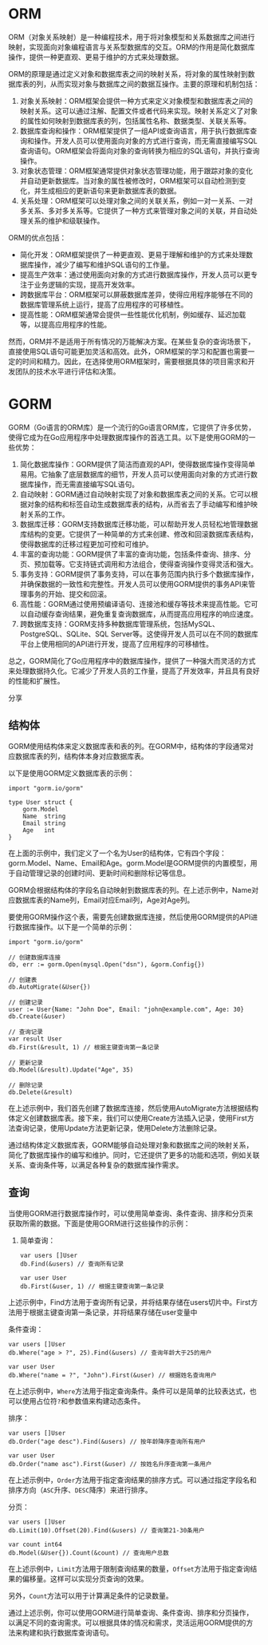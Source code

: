 # ORM

ORM（对象关系映射）是一种编程技术，用于将对象模型和关系数据库之间进行映射，实现面向对象编程语言与关系型数据库的交互。ORM的作用是简化数据库操作，提供一种更直观、更易于维护的方式来处理数据。

ORM的原理是通过定义对象和数据库表之间的映射关系，将对象的属性映射到数据库表的列，从而实现对象与数据库之间的数据互操作。主要的原理和机制包括：

1. 对象关系映射：ORM框架会提供一种方式来定义对象模型和数据库表之间的映射关系。这可以通过注解、配置文件或者代码来实现。映射关系定义了对象的属性如何映射到数据库表的列，包括属性名称、数据类型、关联关系等。
2. 数据库查询和操作：ORM框架提供了一组API或查询语言，用于执行数据库查询和操作。开发人员可以使用面向对象的方式进行查询，而无需直接编写SQL查询语句。ORM框架会将面向对象的查询转换为相应的SQL语句，并执行查询操作。
3. 对象状态管理：ORM框架通常提供对象状态管理功能，用于跟踪对象的变化并自动更新数据库。当对象的属性被修改时，ORM框架可以自动检测到变化，并生成相应的更新语句来更新数据库表的数据。
4. 关系处理：ORM框架可以处理对象之间的关联关系，例如一对一关系、一对多关系、多对多关系等。它提供了一种方式来管理对象之间的关联，并自动处理关系的维护和级联操作。

ORM的优点包括：

- 简化开发：ORM框架提供了一种更直观、更易于理解和维护的方式来处理数据库操作，减少了编写和维护SQL语句的工作量。
- 提高生产效率：通过使用面向对象的方式进行数据库操作，开发人员可以更专注于业务逻辑的实现，提高开发效率。
- 跨数据库平台：ORM框架可以屏蔽数据库差异，使得应用程序能够在不同的数据库管理系统上运行，提高了应用程序的可移植性。
- 提高性能：ORM框架通常会提供一些性能优化机制，例如缓存、延迟加载等，以提高应用程序的性能。

然而，ORM并不是适用于所有情况的万能解决方案。在某些复杂的查询场景下，直接使用SQL语句可能更加灵活和高效。此外，ORM框架的学习和配置也需要一定的时间和精力。因此，在选择使用ORM框架时，需要根据具体的项目需求和开发团队的技术水平进行评估和决策。

# GORM

GORM（Go语言的ORM库）是一个流行的Go语言ORM库，它提供了许多优势，使得它成为在Go应用程序中处理数据库操作的首选工具。以下是使用GORM的一些优势：

1. 简化数据库操作：GORM提供了简洁而直观的API，使得数据库操作变得简单易用。它抽象了底层数据库的细节，开发人员可以使用面向对象的方式进行数据库操作，而无需直接编写SQL语句。
2. 自动映射：GORM通过自动映射实现了对象和数据库表之间的关系。它可以根据对象的结构和标签自动生成数据库表的结构，从而省去了手动编写和维护映射关系的工作。
3. 数据库迁移：GORM支持数据库迁移功能，可以帮助开发人员轻松地管理数据库结构的变更。它提供了一种简单的方式来创建、修改和回滚数据库表结构，使得数据库的迁移过程更加可控和可维护。
4. 丰富的查询功能：GORM提供了丰富的查询功能，包括条件查询、排序、分页、预加载等。它支持链式调用和方法组合，使得查询操作变得灵活和强大。
5. 事务支持：GORM提供了事务支持，可以在事务范围内执行多个数据库操作，并确保数据的一致性和完整性。开发人员可以使用GORM提供的事务API来管理事务的开始、提交和回滚。
6. 高性能：GORM通过使用预编译语句、连接池和缓存等技术来提高性能。它可以自动缓存查询结果，避免重复查询数据库，从而提高应用程序的响应速度。
7. 跨数据库支持：GORM支持多种数据库管理系统，包括MySQL、PostgreSQL、SQLite、SQL Server等。这使得开发人员可以在不同的数据库平台上使用相同的API进行开发，提高了应用程序的可移植性。

总之，GORM简化了Go应用程序中的数据库操作，提供了一种强大而灵活的方式来处理数据持久化。它减少了开发人员的工作量，提高了开发效率，并且具有良好的性能和扩展性。

分享

## 结构体

GORM使用结构体来定义数据库表和表的列。在GORM中，结构体的字段通常对应数据库表的列，结构体本身对应数据库表。

以下是使用GORM定义数据库表的示例：

```
import "gorm.io/gorm"

type User struct {
    gorm.Model
    Name  string
    Email string
    Age   int
}
```

在上面的示例中，我们定义了一个名为User的结构体，它有四个字段：gorm.Model、Name、Email和Age。gorm.Model是GORM提供的内置模型，用于自动管理记录的创建时间、更新时间和删除标记等信息。

GORM会根据结构体的字段名自动映射到数据库表的列。在上述示例中，Name对应数据库表的Name列，Email对应Email列，Age对Age列。

要使用GORM操作这个表，需要先创建数据库连接，然后使用GORM提供的API进行数据库操作。以下是一个简单的示例：

```
import "gorm.io/gorm"

// 创建数据库连接
db, err := gorm.Open(mysql.Open("dsn"), &gorm.Config{})

// 创建表
db.AutoMigrate(&User{})

// 创建记录
user := User{Name: "John Doe", Email: "john@example.com", Age: 30}
db.Create(&user)

// 查询记录
var result User
db.First(&result, 1) // 根据主键查询第一条记录

// 更新记录
db.Model(&result).Update("Age", 35)

// 删除记录
db.Delete(&result)
```

在上述示例中，我们首先创建了数据库连接，然后使用AutoMigrate方法根据结构体定义创建数据库表。接下来，我们可以使用Create方法插入记录，使用First方法查询记录，使用Update方法更新记录，使用Delete方法删除记录。

通过结构体定义数据库表，GORM能够自动处理对象和数据库之间的映射关系，简化了数据库操作的编写和维护。同时，它还提供了更多的功能和选项，例如关联关系、查询条件等，以满足各种复杂的数据库操作需求。

## 查询

当使用GORM进行数据库操作时，可以使用简单查询、条件查询、排序和分页来获取所需的数据。下面是使用GORM进行这些操作的示例：

1. 简单查询：

   ```
   var users []User
   db.Find(&users) // 查询所有记录
   
   var user User
   db.First(&user, 1) // 根据主键查询第一条记录
   ```

   

上述示例中，Find方法用于查询所有记录，并将结果存储在users切片中。First方法用于根据主键查询第一条记录，并将结果存储在user变量中

  条件查询：

```
var users []User
db.Where("age > ?", 25).Find(&users) // 查询年龄大于25的用户

var user User
db.Where("name = ?", "John").First(&user) // 根据姓名查询用户
```

在上述示例中，`Where`方法用于指定查询条件。条件可以是简单的比较表达式，也可以使用占位符`?`和参数值来构建动态条件。

排序：

```
var users []User
db.Order("age desc").Find(&users) // 按年龄降序查询所有用户

var user User
db.Order("name asc").First(&user) // 按姓名升序查询第一条用户
```

在上述示例中，`Order`方法用于指定查询结果的排序方式。可以通过指定字段名和排序方向（`ASC`升序、`DESC`降序）来进行排序。

 分页：

```
var users []User
db.Limit(10).Offset(20).Find(&users) // 查询第21-30条用户

var count int64
db.Model(&User{}).Count(&count) // 查询用户总数
```

在上述示例中，`Limit`方法用于限制查询结果的数量，`Offset`方法用于指定查询结果的偏移量。这样可以实现分页查询的效果。

另外，`Count`方法可以用于计算满足条件的记录数量。

通过上述示例，你可以使用GORM进行简单查询、条件查询、排序和分页操作，以满足不同的查询需求。可以根据具体的情况和需求，灵活运用GORM提供的方法来构建和执行数据库查询语句。